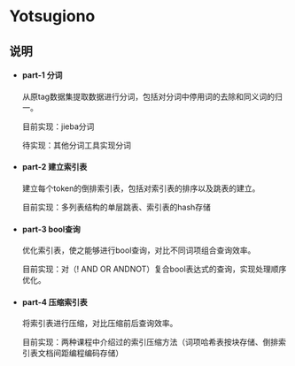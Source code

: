 # Yotsugiono

## 说明

- #### part-1 分词

  从原tag数据集提取数据进行分词，包括对分词中停用词的去除和同义词的归一。

  目前实现：jieba分词

  待实现：其他分词工具实现分词

- #### part-2 建立索引表

  建立每个token的倒排索引表，包括对索引表的排序以及跳表的建立。

  目前实现：多列表结构的单层跳表、索引表的hash存储

- #### part-3 bool查询

  优化索引表，使之能够进行bool查询，对比不同词项组合查询效率。

  目前实现：对（! AND OR ANDNOT）复合bool表达式的查询，实现处理顺序优化。

- #### part-4 压缩索引表

  将索引表进行压缩，对比压缩前后查询效率。
  
  目前实现：两种课程中介绍过的索引压缩方法（词项哈希表按块存储、倒排索引表文档间距编程编码存储）